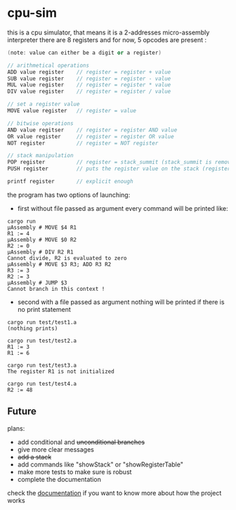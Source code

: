 # cpu-sim

this is a cpu simulator, that means it is a 2-addresses micro-assembly interpreter
there are 8 registers and for now, 5 opcodes are present :

```as
(note: value can either be a digit or a register)

// arithmetical operations
ADD value register    // register = register + value
SUB value register    // register = register - value
MUL value register    // register = register * value
DIV value register    // register = register / value

// set a register value
MOVE value register   // register = value

// bitwise operations
AND value regitser    // register = register AND value
OR value register     // register = register OR value
NOT register          // register = NOT register

// stack manipulation
POP register          // register = stack_summit (stack_summit is removed)
PUSH register         // puts the register value on the stack (register value is not reset)

printf register       // explicit enough
```

the program has two options of launching:

- first without file passed as argument every command will be printed like:
```
cargo run
μAssembly # MOVE $4 R1
R1 := 4
μAssembly # MOVE $0 R2
R2 := 0
μAssembly # DIV R2 R1
Cannot divide, R2 is evaluated to zero
μAssembly # MOVE $3 R3; ADD R3 R2
R3 := 3
R2 := 3
μAssembly # JUMP $3
Cannot branch in this context !
```

- second with a file passed as argument nothing will be printed if there is no print statement
```
cargo run test/test1.a
(nothing prints)

cargo run test/test2.a
R1 := 3
R1 := 6

cargo run test/test3.a
The register R1 is not initialized

cargo run test/test4.a
R2 := 48
```

## Future
plans:
- add conditional and ~~unconditional branches~~
- give more clear messages
- ~~add a stack~~
- add commands like "showStack" or "showRegisterTable"
- make more tests to make sure is robust
- complete the documentation

check the [documentation](docs/doc.md) if you want to know more about how the project works